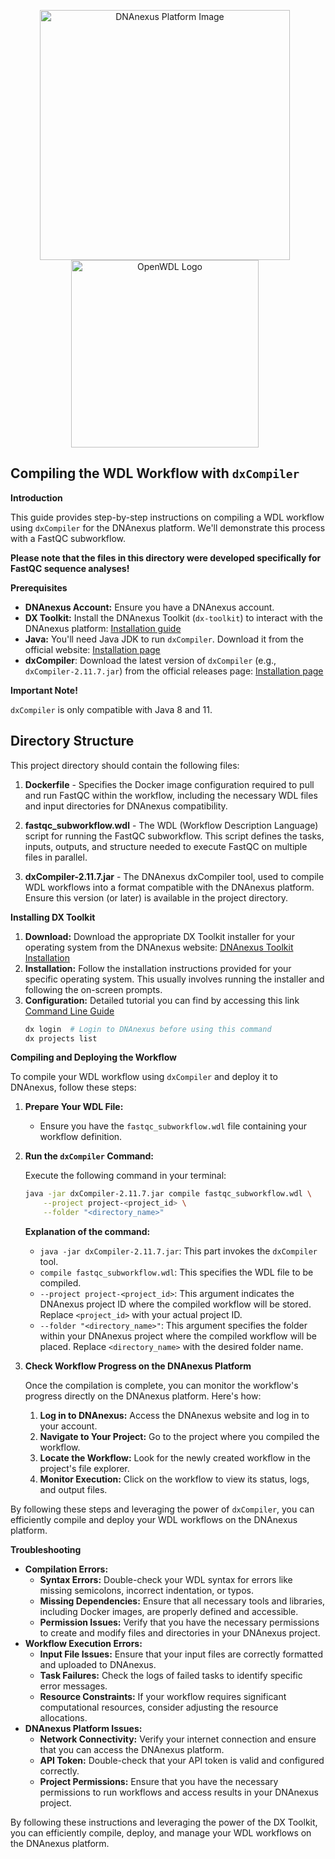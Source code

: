 <p align="center">
  <img src="https://encrypted-tbn0.gstatic.com/images?q=tbn:ANd9GcRebnHAXPaao5YNF58wnzLnc2jhY9YqsDLNx62BSnbj8JeZVwMiUG_DFU_v4SMcveoGxQ&usqp=CAU" alt="DNAnexus Platform Image" width="400" style="margin-right: 10px;">
  <img src="https://vsmalladi.github.io/openwdl.github.io//media/logo-preview.png" alt="OpenWDL Logo" width="300" style="margin-right: 10px;">
</p>


## Compiling the WDL Workflow with `dxCompiler`

**Introduction**

This guide provides step-by-step instructions on compiling a WDL workflow using `dxCompiler` for the DNAnexus platform. We'll demonstrate this process with a FastQC subworkflow. 

**Please note that the files in this directory were developed specifically for FastQC sequence analyses!**

**Prerequisites**

* **DNAnexus Account:** Ensure you have a DNAnexus account.
* **DX Toolkit:** Install the DNAnexus Toolkit (`dx-toolkit`) to interact with the DNAnexus platform: [Installation guide](https://documentation.dnanexus.com/downloads)
* **Java:** You'll need Java JDK to run `dxCompiler`. Download it from the official website: [Installation page](https://github.com/dnanexus/dxCompiler/releases)
* **dxCompiler**: Download the latest version of `dxCompiler` (e.g., `dxCompiler-2.11.7.jar`) from the official releases page:  [Installation page](https://github.com/dnanexus/dxCompiler/releases)

**Important Note!**

`dxCompiler` is only compatible with Java 8 and 11.

## Directory Structure

This project directory should contain the following files:

1. **Dockerfile** - Specifies the Docker image configuration required to pull and run FastQC within the workflow, including the necessary WDL files and input directories for DNAnexus compatibility.

2. **fastqc_subworkflow.wdl** - The WDL (Workflow Description Language) script for running the FastQC subworkflow. This script defines the tasks, inputs, outputs, and structure needed to execute FastQC on multiple files in parallel.

3. **dxCompiler-2.11.7.jar** - The DNAnexus dxCompiler tool, used to compile WDL workflows into a format compatible with the DNAnexus platform. Ensure this version (or later) is available in the project directory.


**Installing DX Toolkit**

1. **Download:** Download the appropriate DX Toolkit installer for your operating system from the DNAnexus website: [DNAnexus Toolkit Installation](https://documentation.dnanexus.com/downloads)
2. **Installation:** Follow the installation instructions provided for your specific operating system. This usually involves running the installer and following the on-screen prompts.
3. **Configuration:** Detailed tutorial you can find by accessing this link [Command Line Guide](https://documentation.dnanexus.com/getting-started/cli-quickstart)
   ```bash
   dx login  # Login to DNAnexus before using this command
   dx projects list
   ```

**Compiling and Deploying the Workflow**

To compile your WDL workflow using `dxCompiler` and deploy it to DNAnexus, follow these steps:

1. **Prepare Your WDL File:**
   - Ensure you have the `fastqc_subworkflow.wdl` file containing your workflow definition.

2. **Run the `dxCompiler` Command:**

   Execute the following command in your terminal:

   ```bash
   java -jar dxCompiler-2.11.7.jar compile fastqc_subworkflow.wdl \
       --project project-<project_id> \
       --folder "<directory_name>"
   ```

   **Explanation of the command:**

   - `java -jar dxCompiler-2.11.7.jar`: This part invokes the `dxCompiler` tool.
   - `compile fastqc_subworkflow.wdl`: This specifies the WDL file to be compiled.
   - `--project project-<project_id>`: This argument indicates the DNAnexus project ID where the compiled workflow will be stored. Replace `<project_id>` with your actual project ID.
   - `--folder "<directory_name>"`: This argument specifies the folder within your DNAnexus project where the compiled workflow will be placed. Replace `<directory_name>` with the desired folder name.

3. **Check Workflow Progress on the DNAnexus Platform**

   Once the compilation is complete, you can monitor the workflow's progress directly on the DNAnexus platform. Here's how:

   1. **Log in to DNAnexus:** Access the DNAnexus website and log in to your account.
   2. **Navigate to Your Project:** Go to the project where you compiled the workflow.
   3. **Locate the Workflow:** Look for the newly created workflow in the project's file explorer.
   4. **Monitor Execution:** Click on the workflow to view its status, logs, and output files.

By following these steps and leveraging the power of `dxCompiler`, you can efficiently compile and deploy your WDL workflows on the DNAnexus platform.



**Troubleshooting**
- **Compilation Errors:**
  - **Syntax Errors:** Double-check your WDL syntax for errors like missing semicolons, incorrect indentation, or typos.
  - **Missing Dependencies:** Ensure that all necessary tools and libraries, including Docker images, are properly defined and accessible.
  - **Permission Issues:** Verify that you have the necessary permissions to create and modify files and directories in your DNAnexus project.
- **Workflow Execution Errors:**
  - **Input File Issues:** Ensure that your input files are correctly formatted and uploaded to DNAnexus.
  - **Task Failures:** Check the logs of failed tasks to identify specific error messages.
  - **Resource Constraints:** If your workflow requires significant computational resources, consider adjusting the resource allocations.
- **DNAnexus Platform Issues:**
  - **Network Connectivity:** Verify your internet connection and ensure that you can access the DNAnexus platform.
  - **API Token:** Double-check that your API token is valid and configured correctly.
  - **Project Permissions:** Ensure that you have the necessary permissions to run workflows and access results in your DNAnexus project.


By following these instructions and leveraging the power of the DX Toolkit, you can efficiently compile, deploy, and manage your WDL workflows on the DNAnexus platform.
